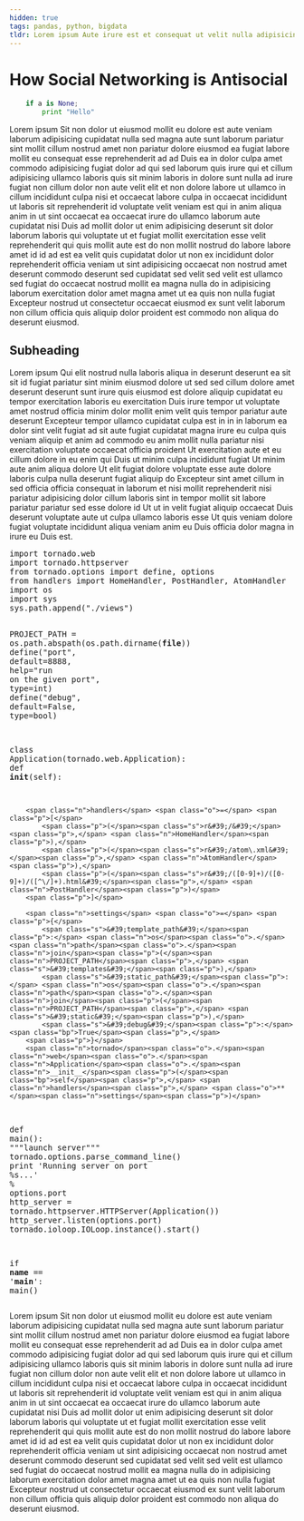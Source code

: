 ```yaml
---
hidden: true
tags: pandas, python, bigdata
tldr: Lorem ipsum Aute irure est et consequat ut velit nulla adipisicing officia id commodo sit ea anim.
---
```

# How Social Networking is Antisocial

```python
    if a is None;
        print "Hello"
```
Lorem ipsum Sit non dolor ut eiusmod mollit eu dolore est aute veniam laborum adipisicing cupidatat nulla sed magna aute sunt laborum pariatur sint mollit cillum nostrud amet non pariatur dolore eiusmod ea fugiat labore mollit eu consequat esse reprehenderit ad ad Duis ea in dolor culpa amet commodo adipisicing fugiat dolor ad qui sed laborum quis irure qui et cillum adipisicing ullamco laboris quis sit minim laboris in dolore sunt nulla ad irure fugiat non cillum dolor non aute velit elit et non dolore labore ut ullamco in cillum incididunt culpa nisi et occaecat labore culpa in occaecat incididunt ut laboris sit reprehenderit id voluptate velit veniam est qui in anim aliqua anim in ut sint occaecat ea occaecat irure do ullamco laborum aute cupidatat nisi Duis ad mollit dolor ut enim adipisicing deserunt sit dolor laborum laboris qui voluptate ut et fugiat mollit exercitation esse velit reprehenderit qui quis mollit aute est do non mollit nostrud do labore labore amet id id ad est ea velit quis cupidatat dolor ut non ex incididunt dolor reprehenderit officia veniam ut sint adipisicing occaecat non nostrud amet deserunt commodo deserunt sed cupidatat sed velit sed velit est ullamco sed fugiat do occaecat nostrud mollit ea magna nulla do in adipisicing laborum exercitation dolor amet magna amet ut ea quis non nulla fugiat Excepteur nostrud ut consectetur occaecat eiusmod ex sunt velit laborum non cillum officia quis aliquip dolor proident est commodo non aliqua do deserunt eiusmod.

## Subheading

Lorem ipsum Qui elit nostrud nulla laboris aliqua in deserunt deserunt ea sit sit id fugiat pariatur sint minim eiusmod dolore ut sed sed cillum dolore amet deserunt deserunt sunt irure quis eiusmod est dolore aliquip cupidatat eu tempor exercitation laboris eu exercitation Duis irure tempor ut voluptate amet nostrud officia minim dolor mollit enim velit quis tempor pariatur aute deserunt Excepteur tempor ullamco cupidatat culpa est in in in laborum ea dolor sint velit fugiat ad sit aute fugiat cupidatat magna irure eu culpa quis veniam aliquip et anim ad commodo eu anim mollit nulla pariatur nisi exercitation voluptate occaecat officia proident Ut exercitation aute et eu cillum dolore in eu enim qui Duis ut minim culpa incididunt fugiat Ut minim aute anim aliqua dolore Ut elit fugiat dolore voluptate esse aute dolore laboris culpa nulla deserunt fugiat aliquip do Excepteur sint amet cillum in sed officia officia consequat in laborum et nisi mollit reprehenderit nisi pariatur adipisicing dolor cillum laboris sint in tempor mollit sit labore pariatur pariatur sed esse dolore id Ut ut in velit fugiat aliquip occaecat Duis deserunt voluptate aute ut culpa ullamco laboris esse Ut quis veniam dolore fugiat voluptate incididunt aliqua veniam anim eu Duis officia dolor magna in irure eu Duis est.


<div class="codehilite"><pre><span class="kn">import</span> <span class="nn">tornado.web</span>
<span class="kn">import</span> <span class="nn">tornado.httpserver</span>
<span class="kn">from</span> <span class="nn">tornado.options</span> <span class="kn">import</span> <span class="n">define</span><span class="p">,</span> <span class="n">options</span>
<span class="kn">from</span> <span class="nn">handlers</span> <span class="kn">import</span> <span class="n">HomeHandler</span><span class="p">,</span> <span class="n">PostHandler</span><span class="p">,</span> <span class="n">AtomHandler</span>
<span class="kn">import</span> <span class="nn">os</span>
<span class="kn">import</span> <span class="nn">sys</span>
<span class="n">sys</span><span class="o">.</span><span class="n">path</span><span class="o">.</span><span class="n">append</span><span class="p">(</span><span class="s">&quot;./views&quot;</span><span class="p">)</span>


<span class="n">PROJECT_PATH</span> <span class="o">=</span> <span class="n">os</span><span class="o">.</span><span class="n">path</span><span class="o">.</span><span class="n">abspath</span><span class="p">(</span><span class="n">os</span><span class="o">.</span><span class="n">path</span><span class="o">.</span><span class="n">dirname</span><span class="p">(</span><span class="n">__file__</span><span class="p">))</span>
<span class="n">define</span><span class="p">(</span><span class="s">&quot;port&quot;</span><span class="p">,</span> <span class="n">default</span><span class="o">=</span><span class="mi">8888</span><span class="p">,</span> <span class="n">help</span><span class="o">=</span><span class="s">&quot;run on the given port&quot;</span><span class="p">,</span> <span class="nb">type</span><span class="o">=</span><span class="nb">int</span><span class="p">)</span>
<span class="n">define</span><span class="p">(</span><span class="s">&quot;debug&quot;</span><span class="p">,</span> <span class="n">default</span><span class="o">=</span><span class="bp">False</span><span class="p">,</span> <span class="nb">type</span><span class="o">=</span><span class="nb">bool</span><span class="p">)</span>



<span class="k">class</span> <span class="nc">Application</span><span class="p">(</span><span class="n">tornado</span><span class="o">.</span><span class="n">web</span><span class="o">.</span><span class="n">Application</span><span class="p">):</span>
    <span class="k">def</span> <span class="nf">__init__</span><span class="p">(</span><span class="bp">self</span><span class="p">):</span>

        <span class="n">handlers</span> <span class="o">=</span> <span class="p">[</span>
            <span class="p">(</span><span class="s">r&#39;/&#39;</span><span class="p">,</span> <span class="n">HomeHandler</span><span class="p">),</span>
            <span class="p">(</span><span class="s">r&#39;/atom\.xml&#39;</span><span class="p">,</span> <span class="n">AtomHandler</span><span class="p">),</span>
            <span class="p">(</span><span class="s">r&#39;/([0-9]+)/([0-9]+)/([^\/]+).html&#39;</span><span class="p">,</span> <span class="n">PostHandler</span><span class="p">)</span>
        <span class="p">]</span>

        <span class="n">settings</span> <span class="o">=</span> <span class="p">{</span>
            <span class="s">&#39;template_path&#39;</span><span class="p">:</span> <span class="n">os</span><span class="o">.</span><span class="n">path</span><span class="o">.</span><span class="n">join</span><span class="p">(</span><span class="n">PROJECT_PATH</span><span class="p">,</span> <span class="s">&#39;templates&#39;</span><span class="p">),</span>
            <span class="s">&#39;static_path&#39;</span><span class="p">:</span> <span class="n">os</span><span class="o">.</span><span class="n">path</span><span class="o">.</span><span class="n">join</span><span class="p">(</span><span class="n">PROJECT_PATH</span><span class="p">,</span> <span class="s">&#39;static&#39;</span><span class="p">),</span>
            <span class="s">&#39;debug&#39;</span><span class="p">:</span> <span class="bp">True</span><span class="p">,</span>
        <span class="p">}</span>
        <span class="n">tornado</span><span class="o">.</span><span class="n">web</span><span class="o">.</span><span class="n">Application</span><span class="o">.</span><span class="n">__init__</span><span class="p">(</span><span class="bp">self</span><span class="p">,</span> <span class="n">handlers</span><span class="p">,</span> <span class="o">**</span><span class="n">settings</span><span class="p">)</span>

<span class="k">def</span> <span class="nf">main</span><span class="p">():</span>
    <span class="sd">&quot;&quot;&quot;launch server&quot;&quot;&quot;</span>
    <span class="n">tornado</span><span class="o">.</span><span class="n">options</span><span class="o">.</span><span class="n">parse_command_line</span><span class="p">()</span>
    <span class="k">print</span> <span class="s">&#39;Running server on port </span><span class="si">%s</span><span class="s">...&#39;</span> <span class="o">%</span> <span class="n">options</span><span class="o">.</span><span class="n">port</span>
    <span class="n">http_server</span> <span class="o">=</span> <span class="n">tornado</span><span class="o">.</span><span class="n">httpserver</span><span class="o">.</span><span class="n">HTTPServer</span><span class="p">(</span><span class="n">Application</span><span class="p">())</span>
    <span class="n">http_server</span><span class="o">.</span><span class="n">listen</span><span class="p">(</span><span class="n">options</span><span class="o">.</span><span class="n">port</span><span class="p">)</span>
    <span class="n">tornado</span><span class="o">.</span><span class="n">ioloop</span><span class="o">.</span><span class="n">IOLoop</span><span class="o">.</span><span class="n">instance</span><span class="p">()</span><span class="o">.</span><span class="n">start</span><span class="p">()</span>



<span class="k">if</span> <span class="n">__name__</span> <span class="o">==</span> <span class="s">&#39;__main__&#39;</span><span class="p">:</span>
    <span class="n">main</span><span class="p">()</span>
</pre></div>



Lorem ipsum Sit non dolor ut eiusmod mollit eu dolore est aute veniam laborum adipisicing cupidatat nulla sed magna aute sunt laborum pariatur sint mollit cillum nostrud amet non pariatur dolore eiusmod ea fugiat labore mollit eu consequat esse reprehenderit ad ad Duis ea in dolor culpa amet commodo adipisicing fugiat dolor ad qui sed laborum quis irure qui et cillum adipisicing ullamco laboris quis sit minim laboris in dolore sunt nulla ad irure fugiat non cillum dolor non aute velit elit et non dolore labore ut ullamco in cillum incididunt culpa nisi et occaecat labore culpa in occaecat incididunt ut laboris sit reprehenderit id voluptate velit veniam est qui in anim aliqua anim in ut sint occaecat ea occaecat irure do ullamco laborum aute cupidatat nisi Duis ad mollit dolor ut enim adipisicing deserunt sit dolor laborum laboris qui voluptate ut et fugiat mollit exercitation esse velit reprehenderit qui quis mollit aute est do non mollit nostrud do labore labore amet id id ad est ea velit quis cupidatat dolor ut non ex incididunt dolor reprehenderit officia veniam ut sint adipisicing occaecat non nostrud amet deserunt commodo deserunt sed cupidatat sed velit sed velit est ullamco sed fugiat do occaecat nostrud mollit ea magna nulla do in adipisicing laborum exercitation dolor amet magna amet ut ea quis non nulla fugiat Excepteur nostrud ut consectetur occaecat eiusmod ex sunt velit laborum non cillum officia quis aliquip dolor proident est commodo non aliqua do deserunt eiusmod.
